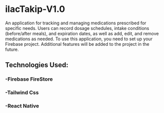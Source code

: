 # ilacTakip-V1.0

An application for tracking and managing medications prescribed for specific needs. Users can record dosage schedules, intake conditions (before/after meals), and expiration dates, as well as add, edit, and remove medications as needed. To use this application, you need to set up your Firebase project. Additional features will be added to the project in the future.

## Technologies Used:
### -Firebase FireStore
### -Tailwind Css
### -React Native
